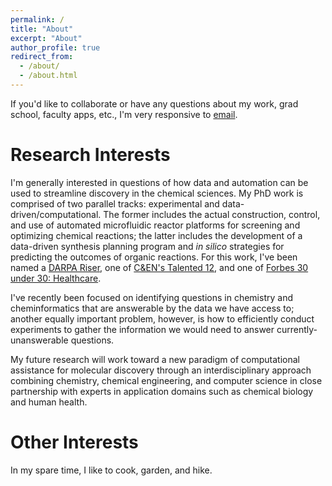 ```yaml
---
permalink: /
title: "About"
excerpt: "About"
author_profile: true
redirect_from: 
  - /about/
  - /about.html
---
```


If you'd like to collaborate or have any questions about my work, grad school, faculty apps, etc., I'm very responsive to <a href="mailto:ccoley@mit.edu">email</a>. 

Research Interests
======
I'm generally interested in questions of how data and automation can be used to streamline discovery in the chemical sciences. My PhD work is comprised of two parallel tracks: experimental and data-driven/computational. The former includes the actual construction, control, and use of automated microfluidic reactor platforms for screening and optimizing chemical reactions; the latter includes the development of a data-driven synthesis planning program and <em>in silico</em> strategies for predicting the outcomes of organic reactions. For this work, I've been named a <a href="http://news.mit.edu/2018/mit-graduate-student-connor-coley-named-darpa-riser-0716" target="_blank">DARPA Riser</a>, one of <a href="https://cen.acs.org/articles/96/i33/Connor-Coley.html" target="_blank">C&amp;EN's Talented 12</a>, and one of <a href="https://www.forbes.com/30-under-30/2019/healthcare/" target="_blank">Forbes 30 under 30: Healthcare</a>.<br> 

I've recently been focused on identifying questions in chemistry and cheminformatics that are answerable by the data we have access to; another equally important problem, however, is how to efficiently conduct experiments to gather the information we would need to answer currently-unanswerable questions. <br>

My future research will work toward a new paradigm of computational assistance for molecular discovery through an interdisciplinary approach combining chemistry, chemical engineering, and computer science in close partnership with experts in application domains such as chemical biology and human health.


Other Interests
======
In my spare time, I like to cook, garden, and hike.
